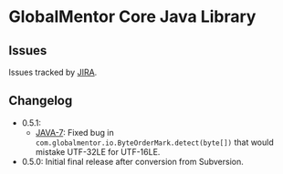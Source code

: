 # GlobalMentor Core Java Library

## Issues

Issues tracked by [JIRA](https://globalmentor.atlassian.net/browse/JAVA).

## Changelog

- 0.5.1:
	* [JAVA-7](https://globalmentor.atlassian.net/browse/JAVA-7): Fixed bug in `com.globalmentor.io.ByteOrderMark.detect(byte[])` that would mistake UTF-32LE for UTF-16LE.
- 0.5.0: Initial final release after conversion from Subversion. 
